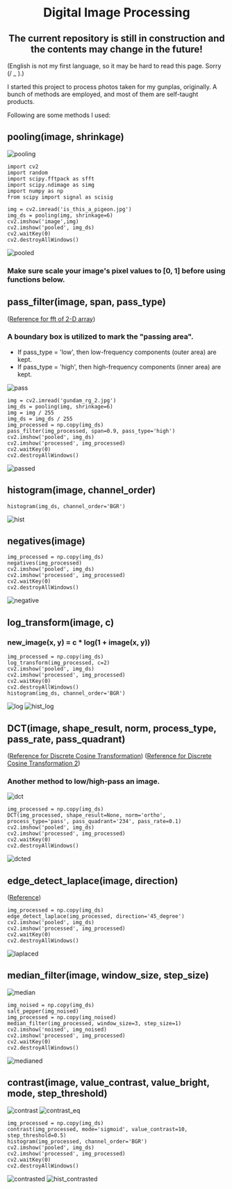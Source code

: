 <br />
<div align="center">
  <h1 align="center">Digital Image Processing</h1>
  <h2 align="center">The current repository is still in construction and the contents may change in the future!</h2>
  
    
  </p>
</div>

(English is not my first language, so it may be hard to read this page. Sorry (/ _ \).)

I started this project to process photos taken for my gunplas, originally. A bunch of methods are employed, and most of them are self-taught products.

Following are some methods I used:

## pooling(image, shrinkage)
![pooling](images/pooling.jpg)

```
import cv2
import random
import scipy.fftpack as sfft
import scipy.ndimage as simg
import numpy as np
from scipy import signal as scisig

img = cv2.imread('is_this_a_pigeon.jpg') 
img_ds = pooling(img, shrinkage=6)
cv2.imshow('image',img)
cv2.imshow('pooled', img_ds)
cv2.waitKey(0)
cv2.destroyAllWindows()
```

![pooled](images/pooled.jpg)


<h3> 
Make sure scale your image's pixel values to [0, 1] before using functions below.
</h3> 

## pass_filter(image, span, pass_type)

([Reference for fft of 2-D array](https://docs.scipy.org/doc/scipy/reference/generated/scipy.fftpack.fft2.html "link" )) 

### A boundary box is utilized to mark the "passing area". 
* If pass_type = 'low', then low-frequency components (outer area) are kept.
* If pass_type = 'high', then high-frequency components (inner area) are kept.

![pass](images/pass_filter.jpg)

```
img = cv2.imread('gundam_rg_2.jpg')
img_ds = pooling(img, shrinkage=6)
img = img / 255
img_ds = img_ds / 255
img_processed = np.copy(img_ds)
pass_filter(img_processed, span=0.9, pass_type='high')
cv2.imshow('pooled', img_ds)
cv2.imshow('processed', img_processed)
cv2.waitKey(0)
cv2.destroyAllWindows()
```

![passed](images/passed.jpg)

## histogram(image, channel_order)
```
histogram(img_ds, channel_order='BGR')
```
![hist](images/hist.jpg)

## negatives(image)
```
img_processed = np.copy(img_ds)
negatives(img_processed)
cv2.imshow('pooled', img_ds)
cv2.imshow('processed', img_processed)
cv2.waitKey(0)
cv2.destroyAllWindows()
```

![negative](images/negative.jpg)

## log_transform(image, c)
### new_image(x, y) = c * log(1 + image(x, y))
```
img_processed = np.copy(img_ds)
log_transform(img_processed, c=2)
cv2.imshow('pooled', img_ds)
cv2.imshow('processed', img_processed)
cv2.waitKey(0)
cv2.destroyAllWindows()
histogram(img_ds, channel_order='BGR')
```
![log](images/log.jpg)
![hist_log](images/hist_log.jpg)

## DCT(image, shape_result, norm, process_type, pass_rate, pass_quadrant)

([Reference for Discrete Cosine Transformation](https://users.cs.cf.ac.uk/Dave.Marshall/Multimedia/node231.html "link" )) 
([Reference for Discrete Cosine Transformation 2](https://docs.scipy.org/doc/scipy/reference/generated/scipy.fftpack.dctn.html "link" )) 

### Another method to low/high-pass an image.

![dct](images/DCT.jpg)

```
img_processed = np.copy(img_ds)
DCT(img_processed, shape_result=None, norm='ortho', process_type='pass', pass_quadrant='234', pass_rate=0.1)
cv2.imshow('pooled', img_ds)
cv2.imshow('processed', img_processed)
cv2.waitKey(0)
cv2.destroyAllWindows()
```

![dcted](images/dcted.jpg)

## edge_detect_laplace(image, direction)

([Reference](https://medium.com/@wilson.linzhe/digital-image-processing-in-c-chapter-4-edge-detection-and-grayscale-transformation-laplacian-dfb8de02f213 "link" )) 

```
img_processed = np.copy(img_ds)
edge_detect_laplace(img_processed, direction='45_degree')
cv2.imshow('pooled', img_ds)
cv2.imshow('processed', img_processed)
cv2.waitKey(0)
cv2.destroyAllWindows()
```

![laplaced](images/laplaced.jpg)


## median_filter(image, window_size, step_size)

![median](images/median.jpg)

```
img_noised = np.copy(img_ds)
salt_pepper(img_noised)
img_processed = np.copy(img_noised)
median_filter(img_processed, window_size=3, step_size=1)
cv2.imshow('noised', img_noised)
cv2.imshow('processed', img_processed)
cv2.waitKey(0)
cv2.destroyAllWindows()
```

![medianed](images/medianed.jpg)

## contrast(image, value_contrast, value_bright, mode, step_threshold)

![contrast](images/contrast.jpg)
![contrast_eq](images/contrast_eq.jpg)

```
img_processed = np.copy(img_ds)
contrast(img_processed, mode='sigmoid', value_contrast=10, step_threshold=0.5)
histogram(img_processed, channel_order='BGR') 
cv2.imshow('pooled', img_ds)
cv2.imshow('processed', img_processed)
cv2.waitKey(0)
cv2.destroyAllWindows()
```

![contrasted](images/contrasted.jpg)
![hist_contrasted](images/hist_contrast.jpg)
